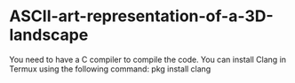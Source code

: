 # ASCII-art-representation-of-a-3D-landscape
You need to have a C compiler to compile the code. You can install Clang in Termux using the following command:
pkg install clang
